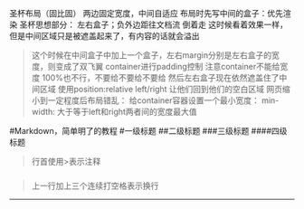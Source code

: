 圣杯布局（固比固）
    两边固定宽度，中间自适应
    布局时先写中间的盒子：优先渲染
    圣杯思想部分：
        左右盒子；负外边距往文档流 倒着走
        这时候看着效果一样，但是中间区域只是被遮盖起来了，有内容的话就会溢出
>这个时候在中间盒子中加上一个盒子，左右margin分别是左右盒子的宽度，则变成了双飞翼
            container进行padding控制
                注意container不能给宽度 100%也不行，不要给不要给不要给
            然后左右盒子现在依然遮盖住了中间区域
                使用position:relative
                    left/right
                    让他们回到他们的空白区域
            网页缩小到一定程度后布局错乱：
                给container容器设置一个最小宽度：
                    min-width: 大于等于left和right两者间的宽度最大值










#Markdown，简单明了的教程
#一级标题
##二级标题
###三级标题
####四级标题
>行首使用>表示注释
###   
>上一行加上三个连续打空格表示换行
***
